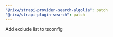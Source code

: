```yaml
---
"@rixw/strapi-provider-search-algolia": patch
"@rixw/strapi-plugin-search": patch
---
```


Add exclude list to tsconfig
